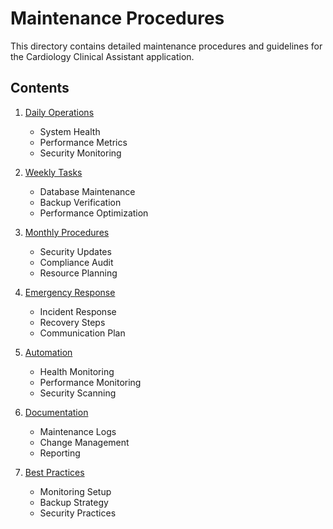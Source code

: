 
# Maintenance Procedures

This directory contains detailed maintenance procedures and guidelines for the Cardiology Clinical Assistant application.

## Contents

1. [Daily Operations](./daily/SYSTEM_CHECKS.md)
   - System Health
   - Performance Metrics
   - Security Monitoring

2. [Weekly Tasks](./weekly/DATABASE_MAINTENANCE.md)
   - Database Maintenance
   - Backup Verification
   - Performance Optimization

3. [Monthly Procedures](./monthly/SECURITY_COMPLIANCE.md)
   - Security Updates
   - Compliance Audit
   - Resource Planning

4. [Emergency Response](./emergency/INCIDENT_HANDLING.md)
   - Incident Response
   - Recovery Steps
   - Communication Plan

5. [Automation](./automation/MONITORING.md)
   - Health Monitoring
   - Performance Monitoring
   - Security Scanning

6. [Documentation](./documentation/MAINTENANCE_LOGS.md)
   - Maintenance Logs
   - Change Management
   - Reporting

7. [Best Practices](./best-practices/README.md)
   - Monitoring Setup
   - Backup Strategy
   - Security Practices
